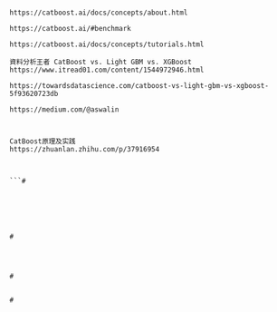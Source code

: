 #
```
https://catboost.ai/docs/concepts/about.html

https://catboost.ai/#benchmark

https://catboost.ai/docs/concepts/tutorials.html
```

```
資料分析王者 CatBoost vs. Light GBM vs. XGBoost
https://www.itread01.com/content/1544972946.html

https://towardsdatascience.com/catboost-vs-light-gbm-vs-xgboost-5f93620723db

https://medium.com/@aswalin
```


#
```
CatBoost原理及实践
https://zhuanlan.zhihu.com/p/37916954

```

```


```#
```


```

```


```#
```


```

```


```#
```


```

```


```
#
```


```

```


```

```


```

```


```
#
```


```

```


```
#
```


```

```


```
